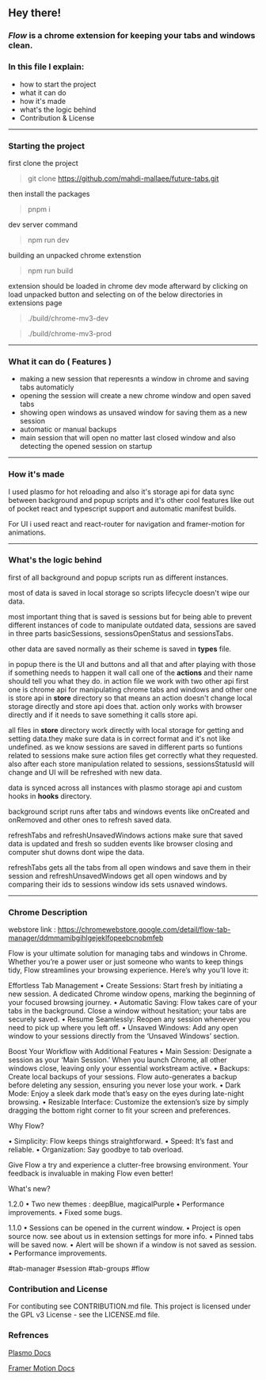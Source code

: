 ## Hey there!

### ***Flow*** is a chrome extension for keeping your tabs and windows clean.

### In this file I explain:
- how to start the project 
- what it can do 
- how it's made
- what's the logic behind
- Contribution & License

---

### Starting the project
first clone the project
> git clone https://github.com/mahdi-mallaee/future-tabs.git

then install the packages
> pnpm i

dev server command
> npm run dev

building an unpacked chrome extenstion
> npm run build

extension should be loaded in chrome dev mode afterward by clicking on load unpacked button and selecting on of the below directories in extensions page

> ./build/chrome-mv3-dev

> ./build/chrome-mv3-prod

---

### What it can do ( Features )
- making a new session that reperesnts a window in chrome and saving tabs automaticly
- opening the session will create a new chrome window and open saved tabs
- showing open windows as unsaved window for saving them as a new session
- automatic or manual backups
- main session that will open no matter last closed window and also detecting the opened session on startup

---

### How it's made
I used plasmo for hot reloading and also it's storage api for data sync between background and popup scripts and it's other cool features like out of pocket react and typescript support and automatic manifest builds.

For UI i used react and react-router for navigation and framer-motion for animations.

---

### What's the logic behind
first of all background and popup scripts run as different instances.

most of data is saved in local storage so scripts lifecycle doesn't wipe our data.

most important thing that is saved is sessions but for being able to prevent different instances of code to manipulate outdated data, sessions are saved in three parts basicSessions, sessionsOpenStatus and sessionsTabs.

other data are saved normally as their scheme is saved in **types** file.

in popup there is the UI and buttons and all that and after playing with those if something needs to happen it wall call one of the **actions** and their name should tell you what they do. in action file we work with two other api first one is chrome api for manipulating chrome tabs and windows and other one is store api in **store** directory so that means an action doesn't change local storage directly and store api does that. action only works with browser directly and if it needs to save something it calls store api.

all files in **store** directory work directly with local storage for getting and setting data.they make sure data is in correct format and it's not like undefined. as we know sessions are saved in different parts so funtions related to sessions make sure action files get correctly what they requested. also after each store manipulation related to sessions, sessionsStatusId will change and UI will be refreshed with new data. 

data is synced across all instances with plasmo storage api and custom hooks in **hooks** directory.

background script runs after tabs and windows events like onCreated and onRemoved and other ones to refresh saved data.

refreshTabs and refreshUnsavedWindows actions make sure that saved data is updated and fresh so sudden events like browser closing and computer shut downs dont wipe the data.

refreshTabs gets all the tabs from all open windows and save them in their session and refreshUnsavedWindows get all open windows and by comparing their ids to sessions window ids sets usnaved windows.

---

### Chrome Description

webstore link : https://chromewebstore.google.com/detail/flow-tab-manager/ddmmamibgihlgejeklfopeebcnobmfeb

Flow is your ultimate solution for managing tabs and windows in Chrome. Whether you’re a power user or just someone who wants to keep things tidy, Flow streamlines your browsing experience. Here’s why you’ll love it:

Effortless Tab Management
• Create Sessions: Start fresh by initiating a new session. A dedicated Chrome window opens, marking the beginning of your focused browsing journey.
• Automatic Saving: Flow takes care of your tabs in the background. Close a window without hesitation; your tabs are securely saved.
• Resume Seamlessly: Reopen any session whenever you need to pick up where you left off.
• Unsaved Windows: Add any open window to your sessions directly from the ‘Unsaved Windows’ section.

Boost Your Workflow with Additional Features
• Main Session: Designate a session as your ‘Main Session.’ When you launch Chrome, all other windows close, leaving only your essential workstream active.
• Backups: Create local backups of your sessions. Flow auto-generates a backup before deleting any session, ensuring you never lose your work.
• Dark Mode: Enjoy a sleek dark mode that’s easy on the eyes during late-night browsing.
• Resizable Interface: Customize the extension’s size by simply dragging the bottom right corner to fit your screen and preferences.

Why Flow?

• Simplicity: Flow keeps things straightforward.
• Speed: It’s fast and reliable.
• Organization: Say goodbye to tab overload.

Give Flow a try and experience a clutter-free browsing environment. Your feedback is invaluable in making Flow even better!

What's new?

1.2.0
• Two new themes : deepBlue, magicalPurple
• Performance improvements.
• Fixed some bugs.

1.1.0
• Sessions can be opened in the current window.
• Project is open source now. see about us in extension settings for more info.
• Pinned tabs will be saved now.
• Alert will be shown if a window is not saved as session.
• Performance improvements.

#tab-manager #session #tab-groups #flow

### Contribution and License
For contibuting see CONTRIBUTION.md file.
This project is licensed under the GPL v3 License - see the LICENSE.md file.

### Refrences
<a href="https://docs.plasmo.com/">Plasmo Docs</a>

<a href="https://www.framer.com/motion/">Framer Motion Docs</a>